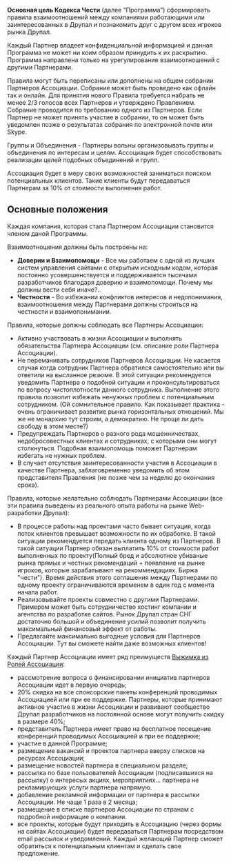 **Основная цель Кодекса Чести** (далее “Программа”) сформировать правила взаимоотношений между компаниями работающими или заинтересованных в Друпал и познакомить друг с другом всех игроков рынка Друпал.

Каждый Партнер владеет конфиденциальной информацией и данная Программа не может ни коим образом принудить к их раскрытию. Программа направлена только на урегулирование взаимоотношений с другими Партнерами.

Правила могут быть переписаны или дополнены на общем собрании Партнеров Ассоциации. Собрание может быть проведено как офлайн так и онлайн. Для принятия нового Правила требуется набрать не менее 2/3 голосов всех Партнеров и утверждено Правлением. Собрание проводится по требованию одного из Партнеров. Если Партнер не может принять участие в собрании, то он может быть уведомлен позже о результатах собрания по электронной почте или Skype.

Группы и Объединения - Партнеры вольны организовывать группы и объединения по интересам и целям. Ассоциация будет способствовать реализации целей подобных объединений и групп.

Ассоциация будет в меру своих возможностей заниматься поиском потенциальных клиентов. Такие клиенты будут передаваться Партнерам за 10% от стоимости выполнения работ.

## Основные положения

Каждая компания, которая стала Партнером Ассоциации становится членом даной Программы.

Взаимоотношения должны быть построены на:
- **Доверии и Взаимопомощи** -  Все мы работаем с одной из лучших систем управления сайтами с открытым исходным кодом, которая постоянно усовершенствуется и поддерживается тысячами разработчиков благодаря доверию и взаимопомощи. Почему мы должны вести себя иначе?..  
- **Честности** -  Во избежании конфликтов интересов и недопонимания, взаимоотношения между Партнерами должны строиться на честности и взаимопонимании.

Правила, которые должны соблюдать все Партнеры Ассоциации:
- Активно участвовать в жизни Ассоциации и выполнять обязательства Партнера Ассоциации (см. описание роли Партнера Ассоциации).
- Не переманивать сотрудников Партнеров Ассоциации. Не касается случая когда сотрудник Партнера обратился самостоятельно или вы ответили на высланное резюме. В этой ситуации рекомендуется уведомить Партнера о подобной ситуации и проконсультироваться по вопросу чистоплотности данного сотрудника. Выполнение этого правила позволит избежать ненужных проблем с потенциальным сотрудником. (Ой сомнительное правило. Как показывает практика - очень ограничивает развитие рынка горизонтальных отношений. Мы же не монархию тут строим, а демократию. Не проще ли дать свободу в этом месте?)
- Предупреждать Партнеров о разного рода мошенничествах, недобросовестных клиентах и сотрудниках, с которыми они могут столкнуться. Подобная взаимопомощь поможет Партнерам избегать не нужных проблем.
- В случает отсутствия заинтересованности участия в Ассоциации в качестве Партнера, заблаговременно уведомить об этом представителя Правления (не позже чем за неделю до окончания срока).

Правила, которые желательно соблюдать Партнерами Ассоциации (все эти правила выведены из реального опыта работы на рынке Web-разработки Друпал):
- В процессе работы над проектами часто бывает ситуация, когда поток клиентов превышает возможности по их обработке. В такой ситуации рекомендуется передать клиента одному из Партнеров. В такой ситуации Партнер обязан выплатить 10% от стоимости работ выполненных по проекту(Полный бред и абсолютное убиваные рынка прямых и честных рекомендаций + появление на рынке игроков, которые зарабатывают на рекоммендациях. Биржа "чести"). Время действия этого соглашения между Партнерами по одному проекту ограничиваются временем в один год с момента начала работ.
- Реализовывайте проекты совместно с другими Партнерами. Примером может быть сотрудничество хостинг компании и агентства по разработке сайтов. Рынок Друпал стран СНГ достаточно большой и объединение усилий позволит получить максимальный финансовый эффект от работы.
- Предлагайте максимально выгодные условия для Партнеров Ассоциации. Тут вы сможете найти даже возможных клиентов!

Каждый Партнер Ассоциации имеет ряд преимуществ [Выжимка из Ролей Ассоциации](Roles.md):

- рассмотрение вопроса о финансировании инициатив партнеров Ассоциации идет в первую очередь;
- 20% скидка на все спонсорские пакеты конференций проводимых Ассоциацией или при ее поддержке. Партнеры, которые принимают активное участие в жизни Ассоциации и развивают сообщество Друпал разработчиков на постоянной основе могут получить скидку в размере 40%;
- представитель Партнера имеет право на бесплатное посещение конференций проводимых Ассоциацией и при ее поддержке;
- участие в данной Программе;
- размещение вакансий и проектов партнера вверху списков на ресурсах Ассоциации;
- размещение новостей партнера в специальном разделе;
- рассылка по базе пользователей Ассоциации (подписавшихся на рассылку) о интересых акциях, мероприятиях... партнера не рекламирующих услуги партнера напрямую.
- добавление рекламной информации от партнера в рассылки Ассоциации. Не чаще 1 раза в 2 месяца;
- размещение в списке партнеров Ассоциации по странам с подробной информацие о компании.
- все проекты, которые будут приходить в Ассоциацию (через формы на сайтах Ассоциации) будет передаваться Партнерам посредством email рассылок и уведомлений. Каждый желающий Партнер сможет обратиться к потенциальным клиентам и сделать свое предложение.
